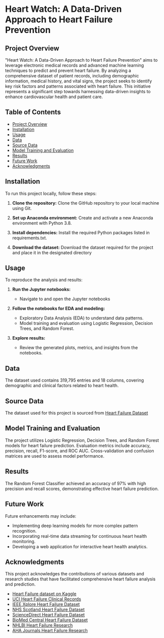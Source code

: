 # Heart Watch: A Data-Driven Approach to Heart Failure Prevention

## Project Overview

"Heart Watch: A Data-Driven Approach to Heart Failure Prevention" aims to leverage electronic medical records and advanced machine learning techniques to predict and prevent heart failure. By analyzing a comprehensive dataset of patient records, including demographic information, medical history, and vital signs, the project seeks to identify key risk factors and patterns associated with heart failure. This initiative represents a significant step towards harnessing data-driven insights to enhance cardiovascular health and patient care.


## Table of Contents

- [Project Overview](#project-overview)
- [Installation](#installation)
- [Usage](#usage)
- [Data](#data)
- [Source Data](#source-data)
- [Model Training and Evaluation](#model-training-and-evaluation)
- [Results](#results)
- [Future Work](#future-work)
- [Acknowledgments](#acknowledgments)

## Installation

To run this project locally, follow these steps:

1. **Clone the repository:** Clone the GitHub repository to your local machine using Git.

2. **Set up Anaconda environment:** Create and activate a new Anaconda environment with Python 3.8.

3. **Install dependencies:** Install the required Python packages listed in requirements.txt.

4. **Download the dataset:** Download the dataset required for the project and place it in the designated directory 


## Usage

To reproduce the analysis and results:

1. **Run the Jupyter notebooks:**
    - Navigate to and open the Jupyter notebooks 

2. **Follow the notebooks for EDA and modeling:**
    - Exploratory Data Analysis (EDA) to understand data patterns.
    - Model training and evaluation using Logistic Regression, Decision Trees, and Random Forest.

3. **Explore results:**
    - Review the generated plots, metrics, and insights from the notebooks.

## Data

The dataset used contains 319,795 entries and 18 columns, covering demographic and clinical factors related to heart health.

## Source Data

The dataset used for this project is sourced from [Heart Failure Dataset](https://www.kaggle.com/datasets/fedesoriano/heart-failure-prediction)

## Model Training and Evaluation

The project utilizes Logistic Regression, Decision Trees, and Random Forest models for heart failure prediction. Evaluation metrics include accuracy, precision, recall, F1-score, and ROC AUC. Cross-validation and confusion matrices are used to assess model performance.

## Results

The Random Forest Classifier achieved an accuracy of 97% with high precision and recall scores, demonstrating effective heart failure prediction.

## Future Work

Future enhancements may include:
- Implementing deep learning models for more complex pattern recognition.
- Incorporating real-time data streaming for continuous heart health monitoring.
- Developing a web application for interactive heart health analytics.

## Acknowledgments

This project acknowledges the contributions of various datasets and research studies that have facilitated comprehensive heart failure analysis and prediction.

- [Heart Failure dataset on Kaggle](https://www.kaggle.com/datasets/fedesoriano/heart-failure-prediction)
- [UCI Heart Failure Clinical Records](https://archive.ics.uci.edu/dataset/519/heart+failure+clinical+records)
- [IEEE Xplore Heart Failure Dataset](https://ieeexplore.ieee.org/document/10064888)
- [NHS Scotland Heart Failure Dataset](https://www.ndc.scot.nhs.uk/docs/Heart%20Failure%20Dataset.pdf)
- [ScienceDirect Heart Failure Dataset](https://www.sciencedirect.com/science/article/pii/S2001037016300460)
- [BioMed Central Heart Failure Dataset](https://bmcmedinformdecismak.biomedcentral.com/articles/10.1186/s12911-020-1023-5)
- [NHLBI Heart Failure Research](https://www.nhlbi.nih.gov/research/heart-failure)
- [AHA Journals Heart Failure Research](https://www.ahajournals.org/doi/full/10.1161/CIRCRESAHA.121.318172)


